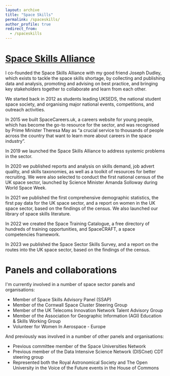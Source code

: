 ```yaml
---
layout: archive
title: "Space Skills"
permalink: /spaceskills/
author_profile: true
redirect_from:
  - /spaceskills
---
```


[Space Skills Alliance](https://spaceskills.org)
======
I co-founded the Space Skills Alliance with my good friend Joseph Dudley, which exists to tackle the space skills shortage, by collecting and publishing data and analysis, promoting and advising on best practice, and bringing key stakeholders together to collaborate and learn from each other.

We started back in 2012 as students leading UKSEDS, the national student space society, and organising major national events, competitions, and outreach activities.

In 2015 we built SpaceCareers.uk, a careers website for young people, which has become the go-to resource for the sector, and was recognised by Prime Minister Theresa May as “a crucial service to thousands of people across the country that want to learn more about careers in the space industry”.

In 2019 we launched the Space Skills Alliance to address systemic problems in the sector.

In 2020 we published reports and analysis on skills demand, job advert quality, and skills taxonomies, as well as a toolkit of resources for better recruiting. We were also selected to conduct the first national census of the UK space sector, launched by Science Minister Amanda Solloway during World Space Week.

In 2021 we published the first comprehensive demographic statistics, the first pay data for the UK space sector, and a report on women in the UK space sector, based on the findings of the census. We also launched our library of space skills literature.

In 2022 we created the Space Training Catalogue, a free directory of hundreds of training opportunities, and SpaceCRAFT, a space competencies framework.

In 2023 we published the Space Sector Skills Survey, and a report on the routes into the UK space sector, based on the findings of the census.

Panels and collaborations
======
I'm currently involved in a number of space sector panels and organisations:
* Member of Space Skills Advisory Panel (SSAP)
* Member of the Cornwall Space Cluster Steering Group
* Member of the UK Telecoms Innovation Network Talent Advisory Group
* Member of the Association for Geographic Information (AGI) Education & Skills Working Group
* Volunteer for Women In Aerospace - Europe

And previously was involved in a number of other panels and organisations:
* Previous committee member of the Space Universities Network
* Previous member of the Data Intensive Science Network (DISCnet) CDT steering group
* Represented both the Royal Astronomical Society and The Open University in the Voice of the Future events in the House of Commons
